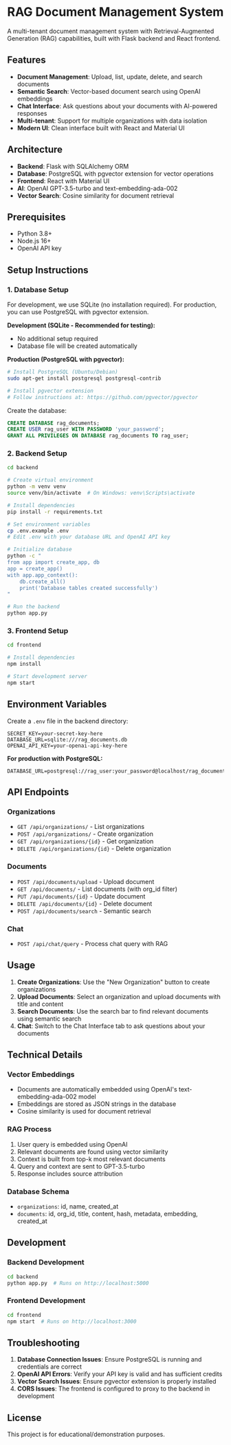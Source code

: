# RAG Document Management System

A multi-tenant document management system with Retrieval-Augmented Generation (RAG) capabilities, built with Flask backend and React frontend.

## Features

- **Document Management**: Upload, list, update, delete, and search documents
- **Semantic Search**: Vector-based document search using OpenAI embeddings
- **Chat Interface**: Ask questions about your documents with AI-powered responses
- **Multi-tenant**: Support for multiple organizations with data isolation
- **Modern UI**: Clean interface built with React and Material UI

## Architecture

- **Backend**: Flask with SQLAlchemy ORM
- **Database**: PostgreSQL with pgvector extension for vector operations
- **Frontend**: React with Material UI
- **AI**: OpenAI GPT-3.5-turbo and text-embedding-ada-002
- **Vector Search**: Cosine similarity for document retrieval

## Prerequisites

- Python 3.8+
- Node.js 16+
- OpenAI API key

## Setup Instructions

### 1. Database Setup

For development, we use SQLite (no installation required). For production, you can use PostgreSQL with pgvector extension.

**Development (SQLite - Recommended for testing):**
- No additional setup required
- Database file will be created automatically

**Production (PostgreSQL with pgvector):**
```bash
# Install PostgreSQL (Ubuntu/Debian)
sudo apt-get install postgresql postgresql-contrib

# Install pgvector extension
# Follow instructions at: https://github.com/pgvector/pgvector
```

Create the database:

```sql
CREATE DATABASE rag_documents;
CREATE USER rag_user WITH PASSWORD 'your_password';
GRANT ALL PRIVILEGES ON DATABASE rag_documents TO rag_user;
```

### 2. Backend Setup

```bash
cd backend

# Create virtual environment
python -m venv venv
source venv/bin/activate  # On Windows: venv\Scripts\activate

# Install dependencies
pip install -r requirements.txt

# Set environment variables
cp .env.example .env
# Edit .env with your database URL and OpenAI API key

# Initialize database
python -c "
from app import create_app, db
app = create_app()
with app.app_context():
    db.create_all()
    print('Database tables created successfully')
"

# Run the backend
python app.py
```

### 3. Frontend Setup

```bash
cd frontend

# Install dependencies
npm install

# Start development server
npm start
```

## Environment Variables

Create a `.env` file in the backend directory:

```env
SECRET_KEY=your-secret-key-here
DATABASE_URL=sqlite:///rag_documents.db
OPENAI_API_KEY=your-openai-api-key-here
```

**For production with PostgreSQL:**
```env
DATABASE_URL=postgresql://rag_user:your_password@localhost/rag_documents
```

## API Endpoints

### Organizations
- `GET /api/organizations/` - List organizations
- `POST /api/organizations/` - Create organization
- `GET /api/organizations/{id}` - Get organization
- `DELETE /api/organizations/{id}` - Delete organization

### Documents
- `POST /api/documents/upload` - Upload document
- `GET /api/documents/` - List documents (with org_id filter)
- `PUT /api/documents/{id}` - Update document
- `DELETE /api/documents/{id}` - Delete document
- `POST /api/documents/search` - Semantic search

### Chat
- `POST /api/chat/query` - Process chat query with RAG

## Usage

1. **Create Organizations**: Use the "New Organization" button to create organizations
2. **Upload Documents**: Select an organization and upload documents with title and content
3. **Search Documents**: Use the search bar to find relevant documents using semantic search
4. **Chat**: Switch to the Chat Interface tab to ask questions about your documents

## Technical Details

### Vector Embeddings
- Documents are automatically embedded using OpenAI's text-embedding-ada-002 model
- Embeddings are stored as JSON strings in the database
- Cosine similarity is used for document retrieval

### RAG Process
1. User query is embedded using OpenAI
2. Relevant documents are found using vector similarity
3. Context is built from top-k most relevant documents
4. Query and context are sent to GPT-3.5-turbo
5. Response includes source attribution

### Database Schema
- `organizations`: id, name, created_at
- `documents`: id, org_id, title, content, hash, metadata, embedding, created_at

## Development

### Backend Development
```bash
cd backend
python app.py  # Runs on http://localhost:5000
```

### Frontend Development
```bash
cd frontend
npm start  # Runs on http://localhost:3000
```

## Troubleshooting

1. **Database Connection Issues**: Ensure PostgreSQL is running and credentials are correct
2. **OpenAI API Errors**: Verify your API key is valid and has sufficient credits
3. **Vector Search Issues**: Ensure pgvector extension is properly installed
4. **CORS Issues**: The frontend is configured to proxy to the backend in development

## License

This project is for educational/demonstration purposes.
